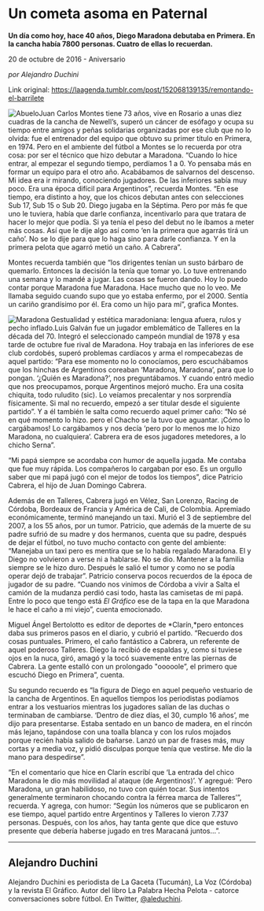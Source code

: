 # Un cometa asoma en Paternal

**Un día como hoy, hace 40 años, Diego Maradona debutaba en Primera. En la cancha había 7800 personas. Cuatro de ellas lo recuerdan.**

20 de octubre de 2016 - Aniversario

_por Alejandro Duchini_

Link original: https://laagenda.tumblr.com/post/152068139135/remontando-el-barrilete

![Abuelo](https://64.media.tumblr.com/87c63e88e1852e4556ef07d39974c8d7/tumblr_inline_pk0qrfbQM61t6q87u_500.jpg)Juan
Carlos Montes tiene 73 años, vive en Rosario a unas diez cuadras de
la cancha de Newell’s, superó un cáncer de esófago y ocupa su
tiempo entre amigos y peñas solidarias organizadas por ese club que
no lo olvida: fue el entrenador del equipo que obtuvo su primer
título en Primera, en 1974. Pero en el ambiente del fútbol a Montes
se lo recuerda por otra cosa: por ser el técnico que hizo debutar a
Maradona. “Cuando lo hice entrar, al empezar el segundo tiempo,
perdíamos 1 a 0. Yo pensaba más en formar un equipo para el otro
año. Acabábamos de salvarnos del descenso. Mi idea era ir mirando,
conociendo jugadores. De las inferiores sabía muy poco. Era una
época difícil para Argentinos”, recuerda Montes. “En ese
tiempo, era distinto a hoy, que los chicos debutan antes con
selecciones Sub 17, Sub 15 o Sub 20. Diego jugaba en la Séptima.
Pero por más fe que uno le tuviera, había que darle confianza,
incentivarlo para que tratara de hacer lo mejor que podía. Si ya
tenía el peso del debut no le íbamos a meter más cosas. Así que
le dije algo así como ‘en la primera que agarrás tirá un caño’.
No se lo dije para que lo haga sino para darle confianza. Y en la
primera pelota que agarró metió un caño. A Cabrera”. 


Montes
recuerda también que “los dirigentes tenían un susto bárbaro de
quemarlo. Entonces la decisión la tenía que tomar yo. Lo tuve
entrenando una semana y lo mandé a jugar. Las cosas se fueron dando.
Hoy lo puedo contar porque Maradona fue Maradona. Hace
mucho que no lo veo. Me llamaba seguido cuando supo que yo estaba
enfermo, por el 2000. Sentía un cariño grandísimo por él. Era
como un hijo para mí”, grafica Montes. 

![Maradona](https://64.media.tumblr.com/87c63e88e1852e4556ef07d39974c8d7/tumblr_inline_pk0qrfbQM61t6q87u_500.jpg) Gestualidad y estética maradoniana: lengua afuera, rulos y pecho inflado.Luis
Galván fue un jugador emblemático de Talleres en la década del 70.
Integró el seleccionado campeón mundial  de 1978 y esa tarde de
octubre fue rival de Maradona. Hoy trabaja en las inferiores de ese
club cordobés, superó problemas cardíacos y arma el rompecabezas
de aquel partido: “Para ese momento no lo conocíamos, pero
escuchábamos que los hinchas de Argentinos coreaban ‘Maradona,
Maradona’, para que lo pongan. ‘¿Quién es Maradona?’, nos
preguntábamos. Y cuando entró medio que nos preocupamos, porque
Argentinos mejoró mucho. Era una cosita chiquita, todo ruludito
(sic). Lo veíamos precalentar y nos sorprendía físicamente. Si mal
no recuerdo, empezó a ser titular desde el siguiente partido”. Y a
él también le salta como recuerdo aquel primer caño: “No sé en
qué momento lo hizo. pero el Chacho se la tuvo que aguantar. ¡Cómo
lo cargábamos! Lo cargábamos y nos decía ‘pero por lo menos me
lo hizo Maradona, no cualquiera’. Cabrera era de esos jugadores
metedores, a lo chicho Serna”.

  
  


“Mi
papá siempre se acordaba con humor de aquella jugada. Me contaba que
fue muy rápida. Los compañeros lo cargaban por eso. Es un orgullo
saber que mi papá jugó con el mejor de todos los tiempos”, dice
Patricio Cabrera, el hijo de Juan Domingo Cabrera. 


Además
de en Talleres, Cabrera jugó en Vélez, San Lorenzo, Racing de
Córdoba, Bordeaux de Francia y América de Cali, de Colombia.
Apremiado económicamente, terminó manejando un taxi. Murió el 3 de
septiembre del 2007, a los 55 años, por un tumor. Patricio, que
además de la muerte de su padre sufrió de su madre y dos hermanos,
cuenta que su padre, después de dejar el fútbol, no tuvo mucho
contacto con gente del ambiente: “Manejaba un taxi pero es mentira
que se lo había regalado Maradona. El y Diego no volvieron a verse
ni a hablarse. No se dio. Mantener a la familia siempre se le hizo
duro. Después le salió el tumor y como no se podía operar dejó de
trabajar”. Patricio conserva pocos recuerdos de la época de
jugador de su padre. “Cuando nos vinimos de Córdoba a vivir a
Salta el camión de la mudanza perdió casi todo, hasta las camisetas
de mi papá. Entre lo poco que tengo está *El
Gráfico* ese de la tapa en la que Maradona le
hace el caño a mi viejo”, cuenta emocionado.

Miguel
Ángel Bertolotto es editor de deportes de *Clarín,*pero entonces daba sus primeros pasos en el
diario, y cubrió el partido. “Recuerdo dos cosas puntuales.
Primero, el caño fantástico a Cabrera, un referente de aquel
poderoso Talleres. Diego la recibió de espaldas y, como si tuviese
ojos en la nuca, giró, amagó y la tocó suavemente entre las
piernas de Cabrera. La gente estalló con un prolongado "ooooole”,
el primero que escuchó Diego en Primera”, cuenta. 


Su
segundo recuerdo es “la figura de Diego en aquel pequeño vestuario
de la cancha de Argentinos. En aquellos tiempos los periodistas
podíamos entrar a los vestuarios mientras los jugadores salían de
las duchas o terminaban de cambiarse. ‘Dentro de diez días, el 30,
cumplo 16 años’, me dijo para presentarse. Estaba sentado en un
banco de madera, en el rincón más lejano, tapándose con una toalla
blanca y con los rulos mojados porque recién había salido de
bañarse. Lanzó un par de frases más, muy cortas y a media voz, y
pidió disculpas porque tenía que vestirse. Me dio la mano para
despedirse”.

“En
el comentario que hice en Clarín escribí que ‘La entrada del
chico Maradona le dio más movilidad al ataque (de Argentinos)’. Y
agregué: ‘Pero Maradona, un gran habilidoso, no tuvo con quién
tocar. Sus intentos generalmente terminaron chocando contra la férrea
marca de Talleres’”, recuerda. Y agrega, con humor: “Según los
números que se publicaron en ese tiempo, aquel partido entre
Argentinos y Talleres lo vieron 7.737 personas. Después, con los
años, hay tanta gente que dice que estuvo presente que debería
haberse jugado en tres Maracaná juntos…”.

  




---

 Alejandro
Duchini
------------------

 Alejandro
Duchini es periodista de La Gaceta (Tucumán), La Voz (Córdoba) y la
revista El Gráfico. Autor del libro La Palabra Hecha Pelota -
catorce conversaciones sobre fútbol. En Twitter, [@aleduchini](https://twitter.com/aleduchini). 

